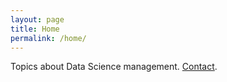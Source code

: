 ```yaml
---
layout: page
title: Home
permalink: /home/
---
```


Topics about Data Science management. [Contact](http://lgmoneda.github.io/about/).
